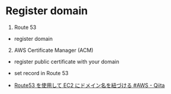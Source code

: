 # Register domain

1. Route 53

- register domain

2. AWS Certificate Manager (ACM)

- register public certificate with your domain
- set record in Route 53

- [Route53 を使用して EC2 にドメイン名を紐づける #AWS - Qiita](https://qiita.com/yuichi1992_west/items/e842d8ee50c4afd88775)
